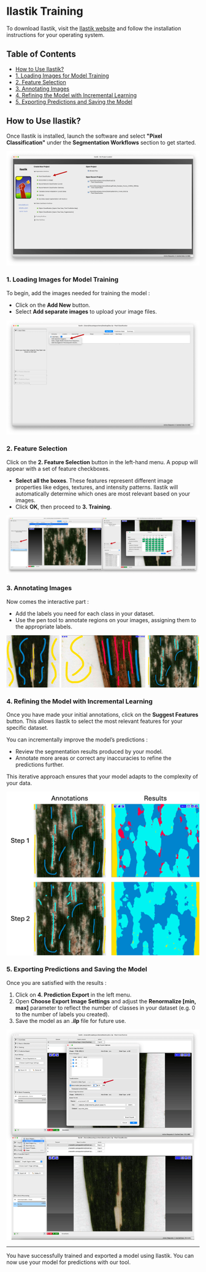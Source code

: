 
# Ilastik Training

To download Ilastik, visit the [Ilastik website](https://www.ilastik.org/download) and follow the installation instructions for your operating system.

## Table of Contents
- [How to Use Ilastik?](#how-to-use-ilastik)
- [1. Loading Images for Model Training](#1-loading-images-for-model-training)
- [2. Feature Selection](#2-feature-selection)
- [3. Annotating Images](#3-annotating-images)
- [4. Refining the Model with Incremental Learning](#4-refining-the-model-with-incremental-learning)
- [5. Exporting Predictions and Saving the Model](#5-exporting-predictions-and-saving-the-model)

## How to Use Ilastik?

Once Ilastik is installed, launch the software and select **"Pixel Classification"** under the **Segmentation Workflows** section to get started.

![Ilastik main window](assets/main_window.png)

### 1. Loading Images for Model Training

To begin, add the images needed for training the model :

- Click on the **Add New** button.
- Select **Add separate images** to upload your image files.

![Add separate images](assets/add_images.png)

### 2. Feature Selection

Click on the **2. Feature Selection** button in the left-hand menu. A popup will appear with a set of feature checkboxes.

- **Select all the boxes**. These features represent different image properties like edges, textures, and intensity patterns. Ilastik will automatically determine which ones are most relevant based on your images.
- Click **OK**, then proceed to **3. Training**.

![Training](assets/training.png)

### 3. Annotating Images

Now comes the interactive part :

- Add the labels you need for each class in your dataset.
- Use the pen tool to annotate regions on your images, assigning them to the appropriate labels.

![Annotation](assets/annotations.png)

### 4. Refining the Model with Incremental Learning

Once you have made your initial annotations, click on the **Suggest Features** button. This allows Ilastik to select the most relevant features for your specific dataset.

You can incrementally improve the model’s predictions :

- Review the segmentation results produced by your model.
- Annotate more areas or correct any inaccuracies to refine the predictions further.

This iterative approach ensures that your model adapts to the complexity of your data.

![Refining the Model](assets/refining_model.png)

### 5. Exporting Predictions and Saving the Model

Once you are satisfied with the results :

1. Click on **4. Prediction Export** in the left menu.
2. Open **Choose Export Image Settings** and adjust the **Renormalize [min, max]** parameter to reflect the number of classes in your dataset (e.g. 0 to the number of labels you created).
3. Save the model as an **.ilp** file for future use.

![Export Settings](assets/export.png)

---

You have successfully trained and exported a model using Ilastik. You can now use your model for predictions with our tool.
